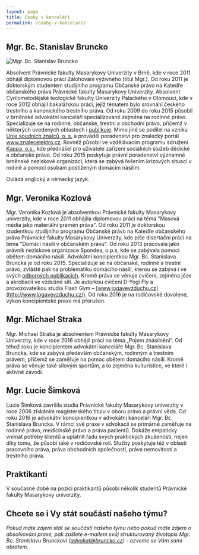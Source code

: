 ```yaml
---
layout: page
title: Osoby v kanceláři
permalink: /osoby-v-kancelari/
---
```


## Mgr. Bc. Stanislav Bruncko


![Mgr. Bc. Stanislav Bruncko]({{site.baseurl}}/www/img/SB.jpg)

Absolvent Právnické fakulty Masarykovy Univerzity v Brně, kde v roce 2011 obhájil diplomovou práci Zálohování výživného (titul Mgr.). Od roku 2011 je doktorským studentem studijního programu Občanské právo na Katedře občanského práva Právnické fakulty Masarykovy Univerzity.
Absolvent Cyrilometodějské teologické fakulty Univerzity Palackého v Olomouci, kde v roce 2012 obhájil bakalářskou práci, jejíž tématem bylo srovnání českého trestního a kanonického trestního práva.
Od roku 2009 do roku 2015 působil v brněnské advokátní kanceláři specializované zejména na rodinné právo.
Specializuje se na rodinné, občanské, trestní a obchodní právo, přičemž v některých uvedených oblastech i [publikuje]({{site.baseurl}}/publikacni-cinnost#bruncko).
Mimo jiné se podílel na vzniku [Unie soudních znalců, o. s.](http://uniesoudnichznalcu.cz/) a prováděl poradenství pro znalecký portál www.znalecelektro.cz. Rovněž působil ve vzdělávacím programu sdružení [Kappa, o.s.](http://www.kappa-help.cz/), kde přednášel pro uživatele zařízení sociálních služeb dědické a občanské právo. Od roku 2015 poskytuje právní poradenství významné brněnské neziskové organizaci, která se zabývá řešením krizových situací v rodině a pomocí osobám postiženým domácím násilím.

Ovládá anglický a německý jazyk.



## Mgr. Veronika Kozlová 
Mgr. Veronika Kozlová je absolventkou Právnické fakulty Masarykovy univerzity, kde v roce 2011 obhájila diplomovou práci na téma "Masová média jako materiální pramen práva". Od roku 2011 je doktorskou studentkou studijního programu Občanské právo na Katedře občanského práva Právnické fakulty Masarykovy Univerzity, kde píše disertační práci na téma "Domácí násilí v občanském právu".
Od roku 2013 pracovala jako právník neziskové organizace Spondea, o.p.s, kde se zabývala pomocí obětem domácího násilí.
Advokátní koncipientkou Mgr. Bc. Stanislava Bruncka je od roku 2015. Specializuje se na občanské, rodinné a trestní právo, zvláště pak na problematiku domácího násilí, kterou se zabývá i ve svých [odborných publikacích]({{site.baseurl}}/publikacni-cinnost#kozlova).
Kromě práva se věnuje cvičení, zejména józe a akrobacii ve vzdušné síti. Je autorkou cvičení D-Yogi Fly a provozovatelkou studia Flash Gym – [www.jogavevzduchu.cz](http://www.jogavevzduchu.cz/).
Od roku 2016 je na rodičovské dovolené, výkon koncipientské praxe má přerušen.
 

## Mgr. Michael Straka 
Mgr. Michael Straka je absolventem Právnické fakulty Masarykovy Univerzity, kde v roce 2016 obhájil práci na téma „Pojem znásilnění“. Od téhož roku je koncipientem advokátní kanceláře Mgr. Bc. Stanislava Bruncka, kde se zabývá především občanským, rodinným a trestním právem, přičemž se zaměřuje na pomoc obětem domácího násilí. Kromě práva se věnuje také silovým sportům, a to zejména kulturistice, ve které i aktivně závodí. 


## Mgr. Lucie Šimková
Lucie Šimková završila studia Právnické fakulty Masarykovy univerzity v roce 2006 získáním magisterského titulu v oboru právo a právní věda. Od roku 2016 je advokátní koncipientkou v advokátní kanceláři Mgr. Bc. Stanislava Bruncka. V rámci své praxe v advokacii se primárně zaměřuje na rodinné právo, medicínské právo a práva pacientů. Dokáže empaticky vnímat potřeby klientů a uplatnit řadu svých praktických zkušeností, nejen díky tomu, že působí také v rodičovské roli. Služby poskytuje též v oblasti pracovního práva, práva obchodních společností, práva nemovitostí a trestního práva.


## Praktikanti
V současné době na pozici praktikantů působí několik studentů Právnické fakulty Masarykovy univerzity.
 

## Chcete se i Vy stát součástí našeho týmu?
_Pokud máte zájem stát se součástí našeho týmu nebo pokud máte zájem o absolvování praxe, pak zašlete e-mailem svůj strukturovaný životopis Mgr. Bc. Stanislavu Brunckovi ([advokat@bruncko.cz](mailto:advokat@bruncko.cz)) - ozveme se Vám sami obratem._

